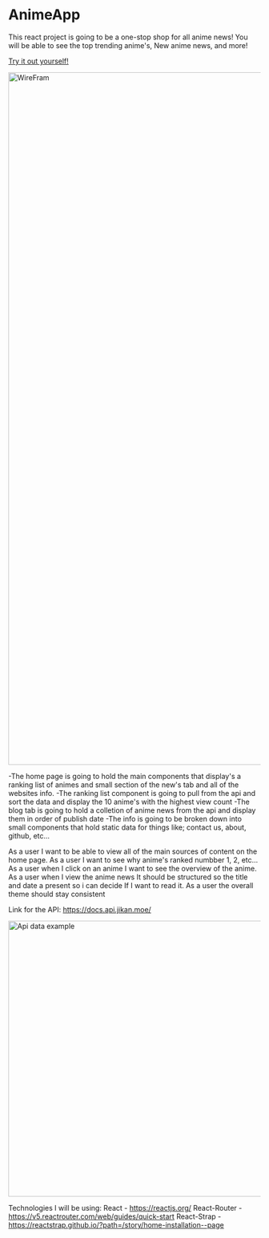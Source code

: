 # AnimeApp

This react project is going to be a one-stop shop for all anime news! You will be able to see the top trending anime's, New anime news, and more!

<a href="https://otaku-emporium.netlify.app" target="_blank">Try it out yourself!</a>

<img width="1381" alt="WireFram" src="https://user-images.githubusercontent.com/78934157/150219604-cb4637ee-0066-4ef1-89ef-35de8408de13.png">

-The home page is going to hold the main components that display's a ranking list of animes and small section of the new's tab and all of the websites info.
    -The ranking list component is going to pull from the api and sort the data and display the 10 anime's with the highest view count
    -The blog tab is going to hold a colletion of anime news from the api and display them in order of publish date
    -The info is going to be broken down into small components that hold static data for things like; contact us, about, github, etc...
    
 As a user I want to be able to view all of the main sources of content on the home page.
 As a user I want to see why anime's ranked numbber 1, 2, etc...
 As a user when I click on an anime I want to see the overview of the anime.
 As a user when I view the anime news It should be structured so the title and date a present so i can decide If I want to read it.
 As a user the overall theme should stay consistent

Link for the API: https://docs.api.jikan.moe/

<img width="550" alt="Api data example" src="https://user-images.githubusercontent.com/78934157/150220546-cc9d3ed5-12ba-4720-862c-20a36d85f573.png">

Technologies I will be using:
    React - https://reactjs.org/ 
    React-Router - https://v5.reactrouter.com/web/guides/quick-start 
    React-Strap - https://reactstrap.github.io/?path=/story/home-installation--page 
